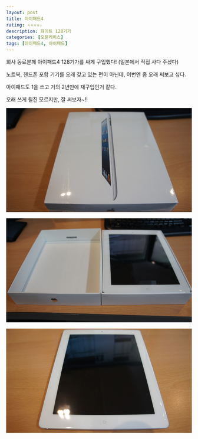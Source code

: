 ```yaml
---
layout: post
title: 아이패드4
rating: ⭐️⭐️⭐️⭐️☆
description: 화이트 128기가
categories: [오픈케이스]
tags: [아이패드4, 아이패드]
---
```


회사 동료분께 아이패드4 128기가를 싸게 구입했다! (일본에서 직접 사다 주셨다)

노트북, 핸드폰 포함 기기를 오래 갖고 있는 편이 아닌데, 이번엔 좀 오래 써보고 싶다.

아이패드도 1을 쓰고 거의 2년만에 재구입인거 같다.

오래 쓰게 될진 모르지만, 잘 써보자~!!

![아이패드4](../../img/2013/ipad4_01.jpg)

![아이패드4](../../img/2013/ipad4_02.jpg)

![아이패드4](../../img/2013/ipad4_03.jpg)